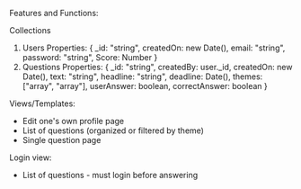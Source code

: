 Features and Functions:

Collections
1. Users
 Properties:
  {
    _id: "string",
    createdOn: new Date(),
    email: "string",
    password: "string",
    Score: Number
  }  
2. Questions
  Properties:
    {
      _id: "string",
      createdBy: user._id,
      createdOn: new Date(),
      text: "string",
      headline: "string",
      deadline: Date(),
      themes: ["array", "array"],
      userAnswer: boolean,
      correctAnswer: boolean
    }

Views/Templates:
 - Edit one's own profile page
 - List of questions (organized or filtered by theme)
 - Single question page

 Login view:
  - List of questions - must login before answering
